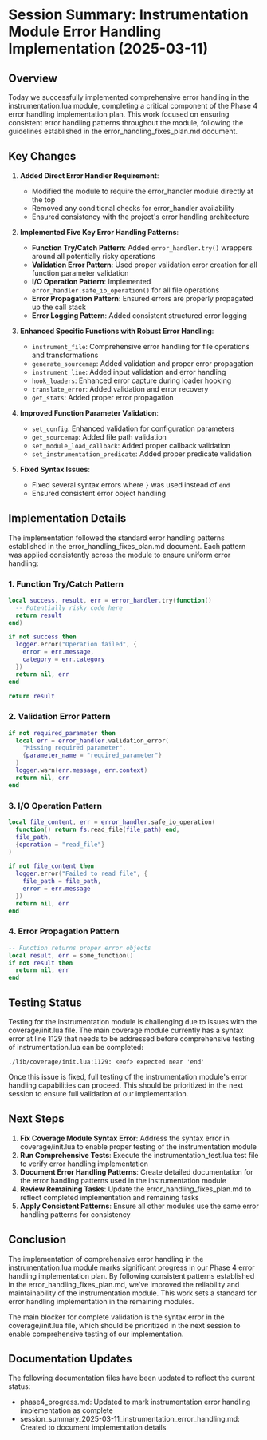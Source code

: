 # Session Summary: Instrumentation Module Error Handling Implementation (2025-03-11)

## Overview

Today we successfully implemented comprehensive error handling in the instrumentation.lua module, completing a critical component of the Phase 4 error handling implementation plan. This work focused on ensuring consistent error handling patterns throughout the module, following the guidelines established in the error_handling_fixes_plan.md document.

## Key Changes

1. **Added Direct Error Handler Requirement**:
   - Modified the module to require the error_handler module directly at the top
   - Removed any conditional checks for error_handler availability
   - Ensured consistency with the project's error handling architecture

2. **Implemented Five Key Error Handling Patterns**:
   - **Function Try/Catch Pattern**: Added `error_handler.try()` wrappers around all potentially risky operations
   - **Validation Error Pattern**: Used proper validation error creation for all function parameter validation
   - **I/O Operation Pattern**: Implemented `error_handler.safe_io_operation()` for all file operations
   - **Error Propagation Pattern**: Ensured errors are properly propagated up the call stack
   - **Error Logging Pattern**: Added consistent structured error logging

3. **Enhanced Specific Functions with Robust Error Handling**:
   - `instrument_file`: Comprehensive error handling for file operations and transformations
   - `generate_sourcemap`: Added validation and proper error propagation
   - `instrument_line`: Added input validation and error handling
   - `hook_loaders`: Enhanced error capture during loader hooking
   - `translate_error`: Added validation and error recovery
   - `get_stats`: Added proper error propagation

4. **Improved Function Parameter Validation**:
   - `set_config`: Enhanced validation for configuration parameters
   - `get_sourcemap`: Added file path validation
   - `set_module_load_callback`: Added proper callback validation
   - `set_instrumentation_predicate`: Added proper predicate validation

5. **Fixed Syntax Issues**:
   - Fixed several syntax errors where `}` was used instead of `end`
   - Ensured consistent error object handling

## Implementation Details

The implementation followed the standard error handling patterns established in the error_handling_fixes_plan.md document. Each pattern was applied consistently across the module to ensure uniform error handling:

### 1. Function Try/Catch Pattern

```lua
local success, result, err = error_handler.try(function()
  -- Potentially risky code here
  return result
end)

if not success then
  logger.error("Operation failed", {
    error = err.message,
    category = err.category
  })
  return nil, err
end

return result
```

### 2. Validation Error Pattern

```lua
if not required_parameter then
  local err = error_handler.validation_error(
    "Missing required parameter",
    {parameter_name = "required_parameter"}
  )
  logger.warn(err.message, err.context)
  return nil, err
end
```

### 3. I/O Operation Pattern

```lua
local file_content, err = error_handler.safe_io_operation(
  function() return fs.read_file(file_path) end,
  file_path,
  {operation = "read_file"}
)

if not file_content then
  logger.error("Failed to read file", {
    file_path = file_path,
    error = err.message
  })
  return nil, err
end
```

### 4. Error Propagation Pattern

```lua
-- Function returns proper error objects
local result, err = some_function()
if not result then
  return nil, err
end
```

## Testing Status

Testing for the instrumentation module is challenging due to issues with the coverage/init.lua file. The main coverage module currently has a syntax error at line 1129 that needs to be addressed before comprehensive testing of instrumentation.lua can be completed:

```
./lib/coverage/init.lua:1129: <eof> expected near 'end'
```

Once this issue is fixed, full testing of the instrumentation module's error handling capabilities can proceed. This should be prioritized in the next session to ensure full validation of our implementation.

## Next Steps

1. **Fix Coverage Module Syntax Error**: Address the syntax error in coverage/init.lua to enable proper testing of the instrumentation module
2. **Run Comprehensive Tests**: Execute the instrumentation_test.lua test file to verify error handling implementation
3. **Document Error Handling Patterns**: Create detailed documentation for the error handling patterns used in the instrumentation module
4. **Review Remaining Tasks**: Update the error_handling_fixes_plan.md to reflect completed implementation and remaining tasks
5. **Apply Consistent Patterns**: Ensure all other modules use the same error handling patterns for consistency

## Conclusion

The implementation of comprehensive error handling in the instrumentation.lua module marks significant progress in our Phase 4 error handling implementation plan. By following consistent patterns established in the error_handling_fixes_plan.md, we've improved the reliability and maintainability of the instrumentation module. This work sets a standard for error handling implementation in the remaining modules.

The main blocker for complete validation is the syntax error in the coverage/init.lua file, which should be prioritized in the next session to enable comprehensive testing of our implementation.

## Documentation Updates

The following documentation files have been updated to reflect the current status:
- phase4_progress.md: Updated to mark instrumentation error handling implementation as complete
- session_summary_2025-03-11_instrumentation_error_handling.md: Created to document implementation details